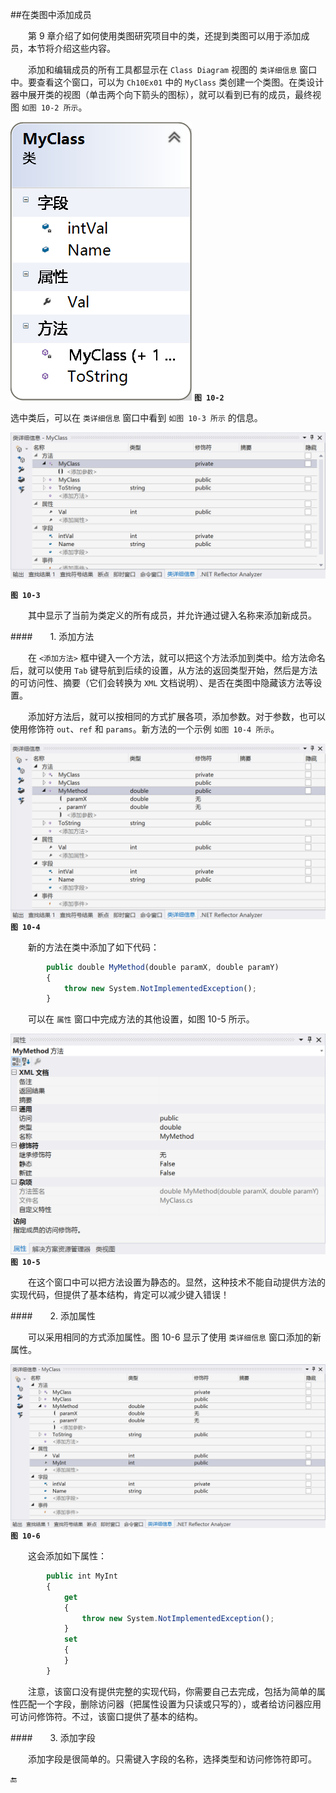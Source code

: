 ##在类图中添加成员

&emsp;&emsp;第 9 章介绍了如何使用类图研究项目中的类，还提到类图可以用于添加成员，本节将介绍这些内容。

&emsp;&emsp;添加和编辑成员的所有工具都显示在 `Class Diagram` 视图的 `类详细信息` 窗口中。要查看这个窗口，可以为 `Ch10Ex01` 中的 `MyClass` 类创建一个类图。在类设计器中展开类的视图（单击两个向下箭头的图标），就可以看到已有的成员，最终视图 `如图 10-2 所示`。


![图 10-2](/assets/10-2.png)
**`图 10-2`**

选中类后，可以在 `类详细信息` 窗口中看到 `如图 10-3 所示` 的信息。


![图 10-3](/assets/10-3.png)

**`图 10-3`**

&emsp;&emsp;其中显示了当前为类定义的所有成员，并允许通过键入名称来添加新成员。

####&emsp;&emsp;1. 添加方法

&emsp;&emsp;在 `<添加方法>` 框中键入一个方法，就可以把这个方法添加到类中。给方法命名后，就可以使用 `Tab` 键导航到后续的设置，从方法的返回类型开始，然后是方法的可访问性、摘要（它们会转换为 `XML` 文档说明）、是否在类图中隐藏该方法等设置。

&emsp;&emsp;添加好方法后，就可以按相同的方式扩展各项，添加参数。对于参数，也可以使用修饰符 `out`、`ref` 和 `params`。新方法的一个示例 `如图 10-4 所示`。


![图 10-4](/assets/10-4.png)
**`图 10-4`**

&emsp;&emsp;新的方法在类中添加了如下代码：

```javascript
        public double MyMethod(double paramX, double paramY)
        {
            throw new System.NotImplementedException();
        }
```

&emsp;&emsp;可以在 `属性` 窗口中完成方法的其他设置，如图 10-5 所示。

![图 10-5](/assets/10-5.png)
**`图 10-5`**

&emsp;&emsp;在这个窗口中可以把方法设置为静态的。显然，这种技术不能自动提供方法的实现代码，但提供了基本结构，肯定可以减少键入错误！

####&emsp;&emsp;2. 添加属性

&emsp;&emsp;可以采用相同的方式添加属性。图 10-6 显示了使用 `类详细信息`
 窗口添加的新属性。

![图 10-6](/assets/10-6.png)
**`图 10-6`**

&emsp;&emsp;这会添加如下属性：

```javascript
        public int MyInt
        {
            get
            {
                throw new System.NotImplementedException();
            }
            set
            {
            }
        }
```


&emsp;&emsp;注意，该窗口没有提供完整的实现代码，你需要自己去完成，包括为简单的属性匹配一个字段，删除访问器（把属性设置为只读或只写的），或者给访问器应用可访问修饰符。不过，该窗口提供了基本的结构。

####&emsp;&emsp;3. 添加字段

&emsp;&emsp;添加字段是很简单的。只需键入字段的名称，选择类型和访问修饰符即可。





🔚